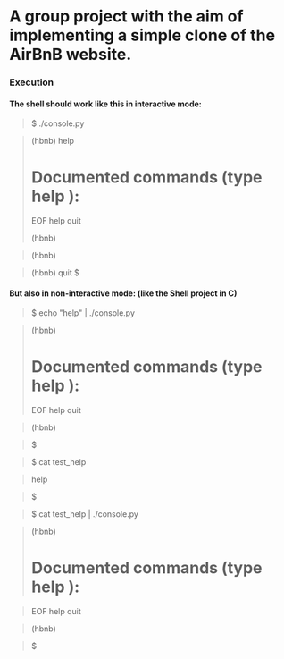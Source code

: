 # A group project with the aim of implementing a simple clone of the AirBnB website.

### Execution
#### The shell should work like this in interactive mode:
> $ ./console.py

> (hbnb) help
> 
> Documented commands (type help <topic>):
> ========================================
>  EOF  help  quit
>
> (hbnb)

> (hbnb)

> (hbnb) quit
> $

#### But also in non-interactive mode: (like the Shell project in C)
> $ echo "help" | ./console.py

> (hbnb)
> 
> Documented commands (type help <topic>):
> ========================================
> EOF  help  quit

> (hbnb) 

> $

> $ cat test_help

> help

> $

> $ cat test_help | ./console.py

> (hbnb)
> 
> Documented commands (type help <topic>):
> ========================================

> EOF  help  quit

> (hbnb) 

> $


 
 

 
